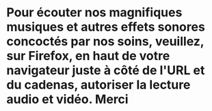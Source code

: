 # Pour écouter nos magnifiques musiques et autres effets sonores concoctés par nos soins, veuillez, sur Firefox, en haut de votre navigateur juste à côté de l'URL et du cadenas, autoriser la lecture audio et vidéo. Merci